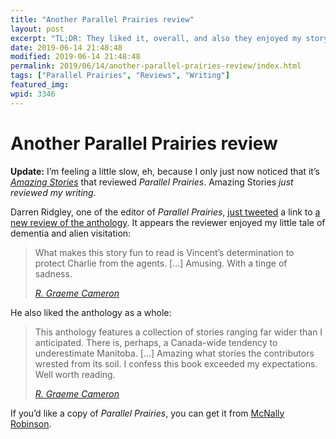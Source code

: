 ```yaml
---
title: "Another Parallel Prairies review"
layout: post
excerpt: "TL;DR: They liked it, overall, and also they enjoyed my story."
date: 2019-06-14 21:48:48
modified: 2019-06-14 21:48:48
permalink: 2019/06/14/another-parallel-prairies-review/index.html
tags: ["Parallel Prairies", "Reviews", "Writing"]
featured_img: 
wpid: 3346
---
```


# Another Parallel Prairies review

**Update:** I’m feeling a little slow, eh, because I only just now noticed that it’s *[Amazing Stories](http://www.sf-encyclopedia.com/entry/amazing)* that reviewed *Parallel Prairies*. Amazing Stories *just reviewed my writing.*

Darren Ridgley, one of the editor of *Parallel Prairies*, [just tweeted](https://twitter.com/DarrenRidgley/status/1139615499850047488) a link to [a new review of the anthology](https://amazingstories.com/2019/06/clubhouse-review-parallel-prairies-stories-of-manitoba-speculative-fiction/). It appears the reviewer enjoyed my little tale of dementia and alien visitation:

> What makes this story fun to read is Vincent’s determination to protect Charlie from the agents. \[…\] Amusing. With a tinge of sadness.
> 
> <cite>[R. Graeme Cameron](https://amazingstories.com/author/r-graeme-cameron/)</cite>

He also liked the anthology as a whole:

> This anthology features a collection of stories ranging far wider than I anticipated. There is, perhaps, a Canada-wide tendency to underestimate Manitoba. \[…\] Amazing what stories the contributors wrested from its soil. I confess this book exceeded my expectations. Well worth reading.
> 
> <cite>[R. Graeme Cameron](https://amazingstories.com/author/r-graeme-cameron/)</cite>

If you’d like a copy of *Parallel Prairies*, you can get it from [McNally Robinson](https://www.mcnallyrobinson.com/9781773370033/darren-ridgley/parallel-prairies).